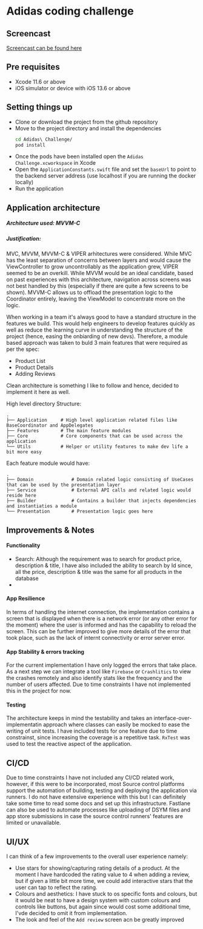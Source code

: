 # Adidas coding challenge

## Screencast

[Screencast can be found here](https://drive.google.com/file/d/1GZxLTHXBUdZtGtWCD64I40hreaW2A3TQ/view?usp=sharing)


## Pre requisites
- Xcode 11.6 or above
- iOS simulator or device with iOS 13.6 or above

## Setting things up
- Clone or download the project from the github repository
- Move to the project directory and install the dependencies
    ```sh
    cd Adidas\ Challenge/
    pod install
    ```
- Once the pods have been installed open the `Adidas Challenge.xcworkspace` in Xcode
- Open the `ApplicationConstants.swift` file and set the `baseUrl` to point to the backend server address (use localhost if you are running the docker locally)
- Run the application

## Application architecture
##### Architecture used: MVVM-C
##### Justification:
MVC, MVVM, MVVM-C & VIPER arhitectures were considered. While MVC has the least separation of concerns between layers and would cause the ViewController to grow uncontrollably as the application grew, VIPER seemed to be an overkill.
While MVVM would be an ideal candidate, based on past experiences with this architecture, navigation across screens was not best handled by this (especially if there are quite a few screens to be shown). MVVM-C allows us to offload the presentation logic to the Coordinator entirely, leaving the ViewModel to concentrate more on the logic.

When working in a team it's always good to have a standard structure in the features we build. This would help engineers to develop features quickly as well as reduce the learning curve in understanding the structure of the project (hence, easing the onbiarding of new devs). Therefore, a module based approach was taken to buld 3 main features that were required as per the spec:
- Product List
- Product Details
- Adding Reviews

Clean architecture is something I like to follow and hence, decided to implement it here as well.

High level directory Structure:

    .
    ├── Application     # High level application related files like BaseCoordinator and AppDelegates
    ├── Features        # The main feature modules
    ├── Core            # Core components that can be used across the application
    └── Utils		    # Helper or utility features to make dev life a bit more easy

Each feature module would have:

    .
    ├── Domain			    # Domain related logic consisting of UseCases that can be used by the presentation layer
    ├── Service			    # External API calls and related logic would reside here
    ├── Builder			    # Contains a builder that injects dependencies and instantiaties a module
    └── Presentation    	# Presentation logic goes here


## Improvements & Notes

#### Functionality

- Search: Although the requirement was to search for product price, description & title, I have also included the ability to search by Id since, all the price, description & title was the same for all products in the database
- 

#### App Resilience
In terms of handling the internet connection, the implementation contains a screen that is displayed when there is a network error (or any other error for the moment) where the user is informed and has the capability to reload the screen. This can be further improved to give more details of the error that took place, such as the lack of internt connectivity or error server error. 

#### App Stability & errors tracking
For the current implementation I have only logged the errors that take place. As a next step we can integrate a tool like `Firebase` or `Crashlitics` to view the crashes remotely and also identify stats like the frequency and the number of users affected. Due to time constraints I have not implemented this in the project for now.

#### Testing
The architecture keeps in mind the testability and takes an interface-over-implementatin approach where classes can easily be mocked to ease the writing of unit tests. I have included tests for one feature due to time constrainst, since increasing the coverage is a repetitive task. `RxTest` was used to test the reactive aspect of the application.


## CI/CD
Due to time constraints I have not included any CI/CD related work, however, if this were to be incorporated, most Source control platforms support the automation of building, testing and deploying the application via runners. I do not have extensive experience with this but I can definitely take some time to read some docs and set up this infrastructure. Fastlane can also be used to automate processes like uploading of DSYM files and app store submissions in case the source control runners' features are limited or unavailable.

## UI/UX
I can think of a few improvements to the overall user experience namely:

- Use stars for showing/capturing rating details of a product. At the moment I have hardcoded the rating value to 4 when adding a review, but if given a little bit more time, we could add interactive stars that the user can tap to reflect the rating.
- Colours and aesthetics: I have stuck to os specific fonts and colours, but it would be neat to have a design system with custom colours and controls like buttons, but again since would cost some additional time, I'vde decided to omit it from implementation.
- The look and feel of the `Add review` screen acn be greatly improved
